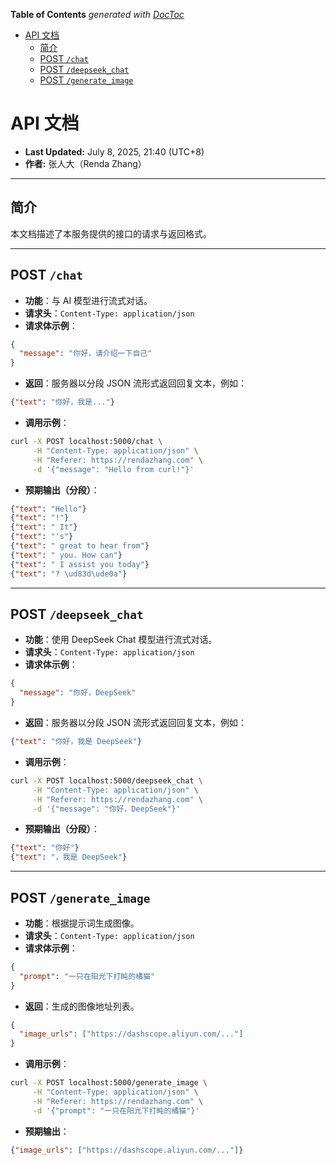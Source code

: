 <!-- START doctoc generated TOC please keep comment here to allow auto update -->
<!-- DON'T EDIT THIS SECTION, INSTEAD RE-RUN doctoc TO UPDATE -->
**Table of Contents**  *generated with [DocToc](https://github.com/thlorenz/doctoc)*

- [API 文档](#api-%E6%96%87%E6%A1%A3)
  - [简介](#%E7%AE%80%E4%BB%8B)
  - [POST `/chat`](#post-chat)
  - [POST `/deepseek_chat`](#post-deepseek_chat)
  - [POST `/generate_image`](#post-generate_image)

<!-- END doctoc generated TOC please keep comment here to allow auto update -->

# API 文档

* **Last Updated:** July 8, 2025, 21:40 (UTC+8)
* **作者:** 张人大（Renda Zhang）

---

## 简介

本文档描述了本服务提供的接口的请求与返回格式。

---

## POST `/chat`

- **功能**：与 AI 模型进行流式对话。
- **请求头**：`Content-Type: application/json`
- **请求体示例**：

```json
{
  "message": "你好，请介绍一下自己"
}
```

- **返回**：服务器以分段 JSON 流形式返回回复文本，例如：

```json
{"text": "你好，我是..."}
```

- **调用示例**：

```bash
curl -X POST localhost:5000/chat \
     -H "Content-Type: application/json" \
     -H "Referer: https://rendazhang.com" \
     -d '{"message": "Hello from curl!"}'
```

- **预期输出（分段）**：

```json
{"text": "Hello"}
{"text": "!"}
{"text": " It"}
{"text": "'s"}
{"text": " great to hear from"}
{"text": " you. How can"}
{"text": " I assist you today"}
{"text": "? \ud83d\ude0a"}
```

---

## POST `/deepseek_chat`

- **功能**：使用 DeepSeek Chat 模型进行流式对话。
- **请求头**：`Content-Type: application/json`
- **请求体示例**：

```json
{
  "message": "你好，DeepSeek"
}
```

- **返回**：服务器以分段 JSON 流形式返回回复文本，例如：

```json
{"text": "你好，我是 DeepSeek"}
```

- **调用示例**：

```bash
curl -X POST localhost:5000/deepseek_chat \
     -H "Content-Type: application/json" \
     -H "Referer: https://rendazhang.com" \
     -d '{"message": "你好，DeepSeek"}'
```

- **预期输出（分段）**：

```json
{"text": "你好"}
{"text": "，我是 DeepSeek"}
```

---

## POST `/generate_image`

- **功能**：根据提示词生成图像。
- **请求头**：`Content-Type: application/json`
- **请求体示例**：

```json
{
  "prompt": "一只在阳光下打盹的橘猫"
}
```

- **返回**：生成的图像地址列表。

```json
{
  "image_urls": ["https://dashscope.aliyun.com/..."]
}
```

- **调用示例**：

```bash
curl -X POST localhost:5000/generate_image \
     -H "Content-Type: application/json" \
     -H "Referer: https://rendazhang.com" \
     -d '{"prompt": "一只在阳光下打盹的橘猫"}'
```

- **预期输出**：

```json
{"image_urls": ["https://dashscope.aliyun.com/..."]}
```
